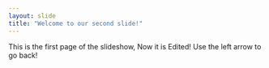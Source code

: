 ```yaml
---
layout: slide
title: "Welcome to our second slide!"
---
```

This is the first page of the slideshow, Now it is Edited!
Use the left arrow to go back!
